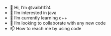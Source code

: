- 👋 Hi, I’m @vaibh124
- 👀 I’m interested in java
- 🌱 I’m currently learning c++
- 💞️ I’m looking to collaborate with any new code
- 📫 How to reach me by using code

<!---
vaibh124/vaibh124 is a ✨ special ✨ repository because its `README.md` (this file) appears on your GitHub profile.
You can click the Preview link to take a look at your changes.
--->
